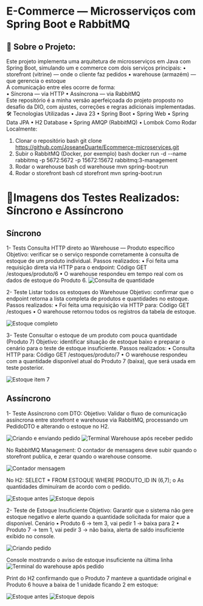 # E-Commerce — Microsserviços com Spring Boot e RabbitMQ

## 📌 Sobre o Projeto:

Este projeto implementa uma arquitetura de microsserviços em Java com Spring Boot, simulando um e commerce com dois serviços principais:
•	storefront (vitrine) — onde o cliente faz pedidos
•	warehouse (armazém) — que gerencia o estoque  
A comunicação entre eles ocorre de forma:  
•	Síncrona — via HTTP
•	Assíncrona — via RabbitMQ  
Este repositório é a minha versão aperfeiçoada do projeto proposto no desafio da DIO, com ajustes, correções e regras adicionais implementadas.  
🛠 Tecnologias Utilizadas
•	Java 23
•	Spring Boot
•	Spring Web
•	Spring Data JPA
•	H2 Database
•	Spring AMQP (RabbitMQ)
•	Lombok
 Como Rodar Localmente:
1.	Clonar o repositório
bash
git clone https://github.com/JoseaneDuarte/Ecommerce-microservices.git
2.	Subir o RabbitMQ (Docker, por exemplo)
bash
docker run -d --name rabbitmq -p 5672:5672 -p 15672:15672 rabbitmq:3-management
3.	Rodar o warehouse
bash
cd warehouse
mvn spring-boot:run
4.	Rodar o storefront
bash
cd storefront
mvn spring-boot:run

# 📌Imagens dos Testes Realizados: Síncrono e Assíncrono

## Síncrono
1- Tests Consulta HTTP direto ao Warehouse — Produto específico
Objetivo: verificar se o serviço responde corretamente à consulta de estoque de um produto individual.
Passos realizados:
•	Foi feita uma requisição direta via HTTP para o endpoint:
Código
GET /estoques/produto/6
•	O warehouse respondeu em tempo real com os dados de estoque do Produto 6.
![Consulta de quantidade](./assets/Testes%20Pedido%20Síncrono%20consulta%20item.png)

2- Teste Listar todos os estoques do Warehouse
Objetivo: confirmar que o endpoint retorna a lista completa de produtos e quantidades no estoque.
Passos realizados:
•	Foi feita uma requisição via HTTP para:
Código
GET /estoques
•	O warehouse retornou todos os registros da tabela de estoque.

![Estoque completo](/assets/Teste%20Síncrono%20Lista%20Estoque.png)

3- Teste Consultar o estoque de um produto com pouca quantidade (Produto 7)
Objetivo: identificar situação de estoque baixo e preparar o cenário para o teste de estoque insuficiente.
Passos realizados:
•	Consulta HTTP para:
Código
GET /estoques/produto/7
•	O warehouse respondeu com a quantidade disponível atual do Produto 7 (baixa), que será usada em teste posterior.

![Estoque item 7](/assets/Exibido%20estoque%20de%20produto%20id%207.png)


## Assíncrono

1- Teste Assíncrono com DTO:
Objetivo: Validar o fluxo de comunicação assíncrona entre storefront e warehouse via RabbitMQ, processando um PedidoDTO e alterando o estoque no H2.

![Criando e enviando pedido](/assets/Teste%20Assíncrono%20criação%20pedido%202x.png)
![Terminal Warehouse após receber pedido](/assets/Teste%20Assíncrono%20de%20Pedido%20-%20resulta%20terminal.png)

No RabbitMQ Management:
O contador de mensagens deve subir quando o storefront publica, e zerar quando o warehouse consome.

![Contador mensagem](/assets/Contador%20de%20Mensagens.png)

No H2:
         SELECT * FROM ESTOQUE WHERE PRODUTO_ID IN (6,7);
o	As quantidades diminuíram de acordo com o pedido.

![Estoque antes](/assets/Estoque%20do%20warehouse%20quantidades.png)
![Estoque depois](/assets/h2%20Estoque%20warehouse%202.png)

2- Teste de Estoque Insuficiente
Objetivo: Garantir que o sistema não gere estoque negativo e alerte quando a quantidade solicitada for maior que a disponível.
Cenário
•	Produto 6 → tem 3, vai pedir 1 → baixa para 2 
•	Produto 7 → tem 1, vai pedir 3 → não baixa, alerta de saldo insuficiente exibido no console.

![Criando pedido](/assets/Teste%20Assíncrono%20criação%20pedido%202x.png)

Console mostrando o aviso de estoque insuficiente na última linha
![Terminal do warehouse após pedido](/assets/Teste%20Assíncrono%20estoque%20insuficiente%20resultado%20terminal.png)

Print do H2 confirmando que o Produto 7 manteve a quantidade original e Produto 6 houve a baixa de 1 unidade ficando 2 em estoque:

![Estoque antes](/assets/Estoque%20do%20warehouse%20quantidades.png)
![Estoque depois](/assets/h2%20Estoque%20warehouse%201.png)







